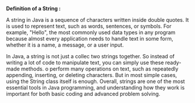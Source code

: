 
**Definition of a String :**

A string in Java is a sequence of characters written inside double quotes. It is used to represent text, such as words, sentences, or symbols. For example, "Hello", 
the most commonly used data types in any program because almost every application needs to handle text in some form, whether it is a name, a message, or a user input.

In Java, a string is not just a collec
two strings together. So instead of writing a lot of code to manipulate text, you can simply use these ready-made methods.
o perform many operations on text, such as repeatedly appending, inserting, or deleting characters. But in most simple cases, using the String class itself is enough. Overall, strings are one of the most essential tools in Java programming, and understanding how they work is important for both basic coding and advanced problem solving.
